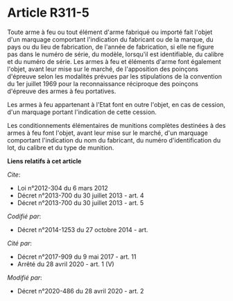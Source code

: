 # Article R311-5

Toute arme à feu ou tout élément d'arme fabriqué ou importé fait l'objet d'un marquage comportant l'indication du fabricant
ou de la marque, du pays ou du lieu de fabrication, de l'année de fabrication, si elle ne figure pas dans le numéro de série,
du modèle, lorsqu'il est identifiable, du calibre et du numéro de série. Les armes à feu et éléments d'arme font également
l'objet, avant leur mise sur le marché, de l'apposition des poinçons d'épreuve selon les modalités prévues par les
stipulations de la convention du 1er juillet 1969 pour la reconnaissance réciproque des poinçons d'épreuve des armes à feu
portatives.

Les armes à feu appartenant à l'Etat font en outre l'objet, en cas de cession, d'un marquage portant l'indication de cette
cession.

Les conditionnements élémentaires de munitions complètes destinées à des armes à feu font l'objet, avant leur mise sur le
marché, d'un marquage comportant l'indication du nom du fabricant, du numéro d'identification du lot, du calibre et du type
de munition.

**Liens relatifs à cet article**

_Cite_:

  - Loi n°2012-304 du 6 mars 2012
  - Décret n°2013-700 du 30 juillet 2013 - art. 4
  - Décret n°2013-700 du 30 juillet 2013 - art. 5

_Codifié par_:

  - Décret n°2014-1253 du 27 octobre 2014 - art.

_Cité par_:

  - Décret n°2017-909 du 9 mai 2017 - art. 11
  - Arrêté du 28 avril 2020 - art. 1 (V)

_Modifié par_:

  - Décret n°2020-486 du 28 avril 2020 - art. 2
